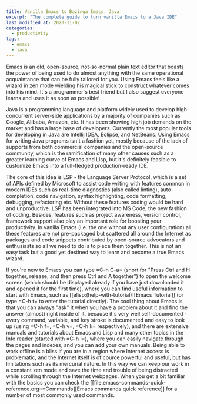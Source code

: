 ```yaml
---
title: Vanilla Emacs to Bazinga Emacs: Java
excerpt: "The complete guide to turn vanilla Emacs to a Java IDE"
last_modified_at: 2020-11-02
categories:
  - productivity
tags:
  - emacs
  - java
---
```


Emacs is an old, open-source, not-so-normal plain text editor that boasts the power of being used to do almost anything with the same operational acquaintance that can be fully tailored for you. Using Emacs feels like a wizard in zen mode wielding his magical stick to construct whatever comes into his mind. It's a programmer's best friend but I also suggest everyone learns and uses it as soon as possible!

Java is a programming language and platform widely used to develop high-concurrent server-side applications by a majority of companies such as Google, Alibaba, Amazon, etc. It has been showing high job demands on the market and has a large base of developers. Currently the most popular tools for developing in Java are Intellij IDEA, Eclipse, and NetBeans. Using Emacs for writing Java programs isn't a fashion yet, mostly because of the lack of supports from both commercial companies and the open-source community, which is the ramification of many other causes such as a greater learning curve of Emacs and Lisp, but it's definitely feasible to customize Emacs into a full-fledged production-ready IDE.

The core of this idea is LSP - the Language Server Protocol, which is a set of APIs defined by Microsoft to assist code writing with features common in modern IDEs such as real-time diagnostics (also called linting), auto-completion, code navigation, syntax highlighting, code formatting, debugging, refactoring etc. Without these features coding would be hard and unproductive. LSP has been integrated into MS Code, the new fashion of coding. Besides, features such as project awareness, version control, framework support also play an important role for boosting your productivity. In vanilla Emacs (i.e. the one without any user configuration) all these features are not pre-packaged but scattered all around the Internet as packages and code snippets contributed by open-source advocators and enthusiasts so all we need to do is to piece them together. This is not an easy task but a good yet destined way to learn and become a true Emacs wizard.

If you're new to Emacs you can type =C-h C-a= (short for "Press Ctrl and H together, release, and then press Ctrl and A together") to open the welcome screen (which should be displayed already if you have just downloaded it and opened it for the first time), where you can find useful information to start with Emacs, such as [[elisp:(help-with-tutorial)][Emacs Tutorial]] (or type =C-h t= to enter the tutorial directly). The cool thing about Emacs is that you can always "ask" it when you have a problem about it and find the answer (almost) right inside of it, because it's very well self-documented - every command, variable, and key stroke is documented and easy to look up (using =C-h f=, =C-h v=, =C-h k= respectively), and there are extensive manuals and tutorials about Emacs and Lisp and many other topics in the Info reader (started with =C-h i=), where you can easily navigate through the pages and indexes, and you can add your own manuals. Being able to work offline is a bliss if you are in a region where Internet access is problematic, and the Internet itself is of cource powerful and useful, but has limitations such as its mercurial nature. In this way we can keep our work in a constant zen mode and save the time and trouble of being distracted while scrolling through the Internet webpages. When you get a bit familiar with the basics you can check the [[file:emacs-commands-quick-reference.org::*Commands][Emacs commands quick reference]] for a number of most commonly used commands.

